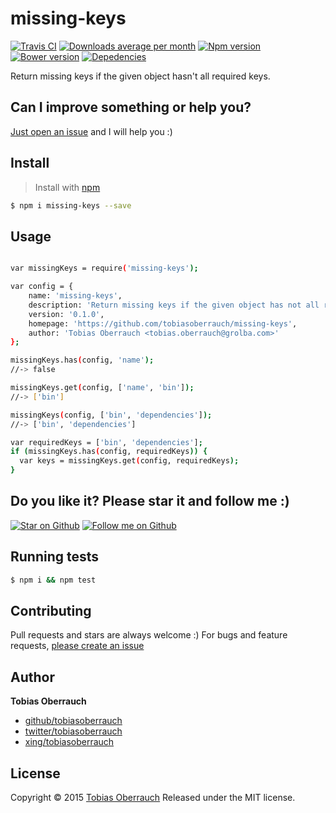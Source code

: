 # missing-keys
[![Travis CI](https://img.shields.io/travis/tobiasoberrauch/missing-keys.svg)](https://travis-ci.org/tobiasoberrauch/missing-keys)
[![Downloads average per month](https://img.shields.io/npm/dm/missing-keys.svg)](https://www.npmjs.com/package/missing-keys)
[![Npm version](https://img.shields.io/npm/v/missing-keys.svg)](https://www.npmjs.com/package/missing-keys)
[![Bower version](https://img.shields.io/bower/v/missing-keys.svg)](https://github.com/tobiasoberrauch/missing-keys)
[![Depedencies](https://img.shields.io/david/dev/tobiasoberrauch/missing-keys.svg)](https://www.npmjs.com/package/missing-keys)


Return missing keys if the given object hasn't all required keys.

## Can I improve something or help you?
[Just open an issue](https://github.com/tobiasoberrauch/missing-keys/issues/new) and I will help you :)

## Install

> Install with [npm](https://www.npmjs.com/)

```sh
$ npm i missing-keys --save
```

## Usage

```sh

var missingKeys = require('missing-keys');

var config = {
    name: 'missing-keys',
    description: 'Return missing keys if the given object has not all required keys.',
    version: '0.1.0',
    homepage: 'https://github.com/tobiasoberrauch/missing-keys',
    author: 'Tobias Oberrauch <tobias.oberrauch@grolba.com>'
};

missingKeys.has(config, 'name');
//-> false

missingKeys.get(config, ['name', 'bin']);
//-> ['bin']

missingKeys(config, ['bin', 'dependencies']);
//-> ['bin', 'dependencies']

var requiredKeys = ['bin', 'dependencies'];
if (missingKeys.has(config, requiredKeys)) {
  var keys = missingKeys.get(config, requiredKeys);
}

```

## Do you like it? Please star it and follow me :)
[![Star on Github](https://img.shields.io/github/stars/tobiasoberrauch/missing-keys.svg?style=social)](https://github.com/tobiasoberrauch/missing-keys)
[![Follow me on Github](https://img.shields.io/github/followers/tobiasoberrauch.svg?style=social)](https://github.com/tobiasoberrauch)


## Running tests

```sh
$ npm i && npm test
```

## Contributing

Pull requests and stars are always welcome :)
For bugs and feature requests, [please create an issue](https://github.com/tobiasoberrauch/missing-keys/issues/new)

## Author

**Tobias Oberrauch**

+ [github/tobiasoberrauch](https://github.com/tobiasoberrauch)
+ [twitter/tobiasoberrauch](http://twitter.com/tobiasoberrauch)
+ [xing/tobiasoberrauch](http://xing.com/profile/Tobias_Oberrauch)

## License

Copyright © 2015 [Tobias Oberrauch](https://github.com/tobiasoberrauch)
Released under the MIT license.